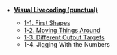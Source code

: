 <!-- _sidebar.md -->

- **[Visual Livecoding (punctual)](/punctual/)**

  - [1-1. First Shapes](/punctual/1-1.md)
  - [1-2. Moving Things Around](/punctual/1-2.md)
  - [1-3. Different Output Targets](/punctual/1-3.md)
  - 1-4. Jigging With the Numbers
